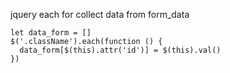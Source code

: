 jquery each for collect data from form_data

```
let data_form = []
$('.className').each(function () {
  data_form[$(this).attr('id')] = $(this).val()
})
```

